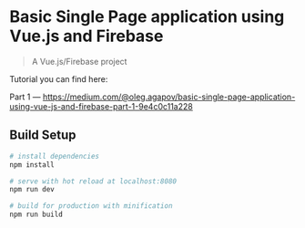 # Basic Single Page application using Vue.js and Firebase

> A Vue.js/Firebase project

Tutorial you can find here:

Part 1 — https://medium.com/@oleg.agapov/basic-single-page-application-using-vue-js-and-firebase-part-1-9e4c0c11a228

## Build Setup

``` bash
# install dependencies
npm install

# serve with hot reload at localhost:8080
npm run dev

# build for production with minification
npm run build

```

